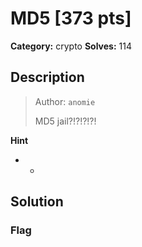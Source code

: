 # MD5 [373 pts]

**Category:** crypto
**Solves:** 114

## Description
><p>Author: <code>anomie</code></p><p>MD5 jail?!?!?!?!</p>

**Hint**
* -

## Solution

### Flag

